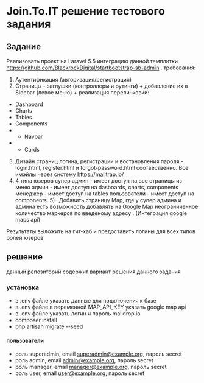 # Join.To.IT решение тестового задания

## Задание
Реализовать проект на Laravel 5.5 интеграцию данной темплитки https://github.com/BlackrockDigital/startbootstrap-sb-admin .
требования:
1) Аутентификация (авторизация/регистрация)
2) Страницы - заглушки (контроллеры и рутинги) + добавление их в Sidebar (левое меню) + реализация перелинковки:
 - Dashboard
 - Charts
 - Tables
 - Components
 - - Navbar
 - - Cards
3) Дизайн страниц логина, регистрации и востановления пароля - login.html, register.html и forgot-password.html соотвественно. Все имэйлы через систему https://mailtrap.io/ 
4) 4 типа юзеров 
супер админ - имеет доступ на все страницы из меню
админ - имеет доступ на dasboards, charts, components
менеджер - имеет доступ на tables
пользователи - имеет доступ на components.
5)- Добавить страницу Map, где у супер админа и админа есть возможность добавлять на Google Map неограниченное количество маркеров по введеному адресу . (Интеграция google maps api)

Результаты выложить на гит-хаб и предоставить логины для всех типов ролей юзеров

## решение

данный репозиторий содержит вариант решения данного задания

### установка

* в .env файле указать данные для подключения к базе
* в .env файле в переменной MAP_API_KEY указать google map api
* в .env файле указать логин и пароль maildrop.io
* composer install 
* php artisan migrate --seed

#### пользователи

 * роль superadmin, email superadmin@example.org, пароль secret
 * роль admin, email admin@example.org, пароль secret
 * роль manager, email manager@example.org, пароль secret
 * роль user, email user@example.org, пароль secret
